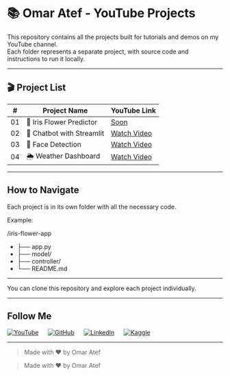 # 📚 Omar Atef - YouTube Projects

This repository contains all the projects built for tutorials and demos on my YouTube channel.  
Each folder represents a separate project, with source code and instructions to run it locally.

---

## 🎬 Project List

| #   | Project Name              | YouTube Link                          |
|-----|---------------------------|----------------------------------------|
| 01  | 🌸 Iris Flower Predictor  | [Soon]() |
| 02  | 🤖 Chatbot with Streamlit | [Watch Video]() |
| 03  | 🎥 Face Detection         | [Watch Video]() |
| 04  | 🌦 Weather Dashboard     | [Watch Video]() |

---

## How to Navigate

Each project is in its own folder with all the necessary code.

Example:

/iris-flower-app
- ├── app.py
- ├── model/
- ├── controller/
- └── README.md
---
You can clone this repository and explore each project individually.

---

## Follow Me

[![YouTube](https://img.icons8.com/ios-filled/30/000000/youtube-play.png)](https://www.youtube.com/@your_channel)
&emsp;
[![GitHub](https://img.icons8.com/ios-glyphs/30/000000/github.png)](https://github.com/o2204)
&emsp;
[![LinkedIn](https://img.icons8.com/ios-filled/30/000000/linkedin.png)](https://www.linkedin.com/in/omar-atef)
&emsp;
[![Kaggle](https://img.icons8.com/windows/30/000000/kaggle.png)](https://www.kaggle.com/YOUR_KAGGLE_USERNAME)

---

> Made with ❤ by Omar Atef

> Made with ❤ by Omar Atef
